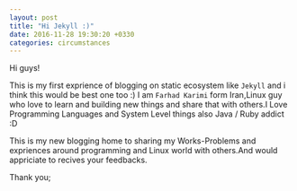 ```yaml
---
layout: post
title: "Hi Jekyll :)"
date: 2016-11-28 19:30:20 +0330
categories: circumstances
---
```

Hi guys!

This is my first exprience of blogging on static ecosystem like `Jekyll` and i think this would be best one too :)
I am `Farhad Karimi` form Iran,Linux guy who love to learn and building new things and share that with others.I Love Programming Languages
and System Level things also Java / Ruby addict :D

This is my new blogging home to sharing my Works-Problems and expriences around programming and Linux world with others.And would appriciate to recives your feedbacks.

Thank you;